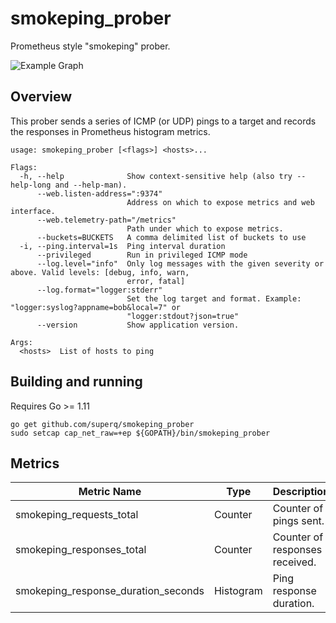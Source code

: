 # smokeping_prober
Prometheus style "smokeping" prober.

![Example Graph](example-graph.png)

## Overview

This prober sends a series of ICMP (or UDP) pings to a target and records the responses in Prometheus histogram metrics.

```
usage: smokeping_prober [<flags>] <hosts>...

Flags:
  -h, --help              Show context-sensitive help (also try --help-long and --help-man).
      --web.listen-address=":9374"
                          Address on which to expose metrics and web interface.
      --web.telemetry-path="/metrics"  
                          Path under which to expose metrics.
      --buckets=BUCKETS   A comma delimited list of buckets to use
  -i, --ping.interval=1s  Ping interval duration
      --privileged        Run in privileged ICMP mode
      --log.level="info"  Only log messages with the given severity or above. Valid levels: [debug, info, warn,
                          error, fatal]
      --log.format="logger:stderr"  
                          Set the log target and format. Example: "logger:syslog?appname=bob&local=7" or
                          "logger:stdout?json=true"
      --version           Show application version.

Args:
  <hosts>  List of hosts to ping
```

## Building and running

Requires Go >= 1.11

```console
go get github.com/superq/smokeping_prober
sudo setcap cap_net_raw=+ep ${GOPATH}/bin/smokeping_prober
```

## Metrics

 Metric Name                            | Type       | Description
----------------------------------------|------------|-------------------------------------------
 smokeping\_requests\_total             | Counter    | Counter of pings sent.
 smokeping\_responses\_total            | Counter    | Counter of responses received.
 smokeping\_response\_duration\_seconds | Histogram  | Ping response duration.
